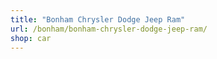 ```yaml
---
title: "Bonham Chrysler Dodge Jeep Ram"
url: /bonham/bonham-chrysler-dodge-jeep-ram/
shop: car
---
```


